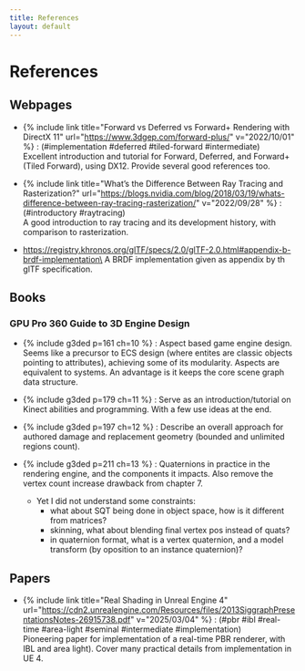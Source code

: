 ```yaml
---
title: References
layout: default
---
```


# References

## Webpages

* {% include link title="Forward vs Deferred vs Forward+ Rendering with DirectX 11" url="https://www.3dgep.com/forward-plus/" v="2022/10/01" %}
  : (#implementation #deferred #tiled-forward #intermediate)\
  Excellent introduction and tutorial for Forward, Deferred, and Forward+ (Tiled Forward), using DX12. Provide several good references too.

* {% include link title="What’s the Difference Between Ray Tracing and Rasterization?" url="https://blogs.nvidia.com/blog/2018/03/19/whats-difference-between-ray-tracing-rasterization/" v="2022/09/28" %}
  : (#introductory #raytracing)\
  A good introduction to ray tracing and its development history, with comparison to rasterization.

* https://registry.khronos.org/glTF/specs/2.0/glTF-2.0.html#appendix-b-brdf-implementation\
  A BRDF implementation given as appendix by th glTF specification.

## Books

### GPU Pro 360 Guide to 3D Engine Design

* {% include g3ded p=161 ch=10 %}
  : Aspect based game engine design. Seems like a precursor to ECS design (where entites are classic objects pointing to attributes), achieving some of its modularity. Aspects are equivalent to systems. An advantage is it keeps the core scene graph data structure.

* {% include g3ded p=179 ch=11 %}
  : Serve as an introduction/tutorial on Kinect abilities and programming. With a few use ideas at the end.
* {% include g3ded p=197 ch=12 %}
  : Describe an overall approach for authored damage and replacement geometry (bounded and unlimited regions count).
* {% include g3ded p=211 ch=13 %}
  : Quaternions in practice in the rendering engine, and the components it impacts. Also remove the vertex count increase drawback from chapter 7.
    * Yet I did not understand some constraints:
      - what about SQT being done in object space, how is it different from matrices?
      - skinning, what about blending final vertex pos instead of quats?
      - in quaternion format, what is a vertex quaternion, and a model transform (by oposition to an instance quaternion)?


## Papers


* {% include link title="Real Shading in Unreal Engine 4" url="https://cdn2.unrealengine.com/Resources/files/2013SiggraphPresentationsNotes-26915738.pdf" v="2025/03/04" %}
  : (#pbr #ibl #real-time #area-light #seminal #intermediate #implementation)\
  Pioneering paper for implementation of a real-time PBR renderer, with IBL and area light).
  Cover many practical details from implementation in UE 4.
